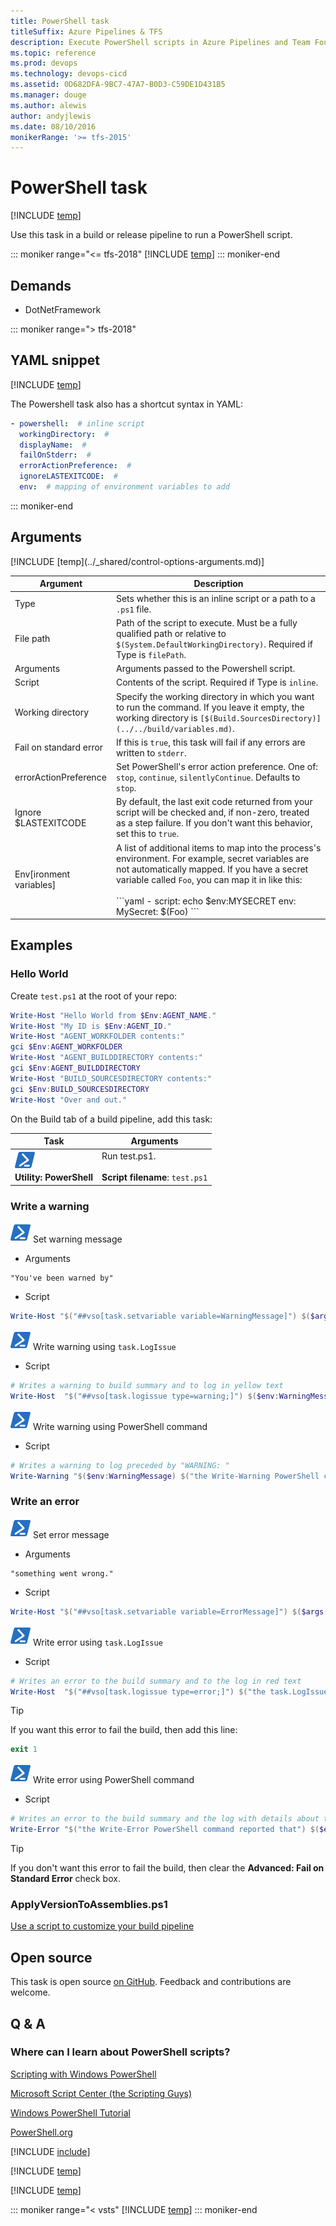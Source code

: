 ```yaml
---
title: PowerShell task
titleSuffix: Azure Pipelines & TFS
description: Execute PowerShell scripts in Azure Pipelines and Team Foundation Server (TFS)
ms.topic: reference
ms.prod: devops
ms.technology: devops-cicd
ms.assetid: 0D682DFA-9BC7-47A7-B0D3-C59DE1D431B5
ms.manager: douge
ms.author: alewis
author: andyjlewis
ms.date: 08/10/2016
monikerRange: '>= tfs-2015'
---
```


# PowerShell task

[!INCLUDE [temp](../../_shared/version-tfs-2015-rtm.md)]

Use this task in a build or release pipeline to run a PowerShell script.

::: moniker range="<= tfs-2018"
[!INCLUDE [temp](../../_shared/concept-rename-note.md)]
::: moniker-end

## Demands

* DotNetFramework

::: moniker range="> tfs-2018"
## YAML snippet
[!INCLUDE [temp](../_shared/yaml/PowerShellV2.md)]

The Powershell task also has a shortcut syntax in YAML:

```yaml
- powershell:  # inline script
  workingDirectory:  #
  displayName:  #
  failOnStderr:  #
  errorActionPreference:  #
  ignoreLASTEXITCODE:  #
  env:  # mapping of environment variables to add
```
::: moniker-end

## Arguments

<table><thead><tr><th>Argument</th><th>Description</th></tr></thead>
<tr><td>Type</td><td>Sets whether this is an inline script or a path to a <code>.ps1</code> file.</td></tr>
<tr><td>File path</td><td>Path of the script to execute. Must be a fully qualified path or relative to <code>$(System.DefaultWorkingDirectory)</code>. Required if Type is <code>filePath</code>.</td></tr>
<tr><td>Arguments</td><td>Arguments passed to the Powershell script.</td></tr>
<tr><td>Script</td><td>Contents of the script. Required if Type is <code>inline</code>.</td></tr>
<tr><td>Working directory</td><td>Specify the working directory in which you want to run the command. If you leave it empty, the working directory is <code>[$(Build.SourcesDirectory)](../../build/variables.md)</code>.</td></tr>
<tr>
<td>Fail on standard error</td>
<td>If this is <code>true</code>, this task will fail if any errors are written to <code>stderr</code>.</td>
</tr>
<tr>
<td>errorActionPreference</td>
<td>Set PowerShell's error action preference. One of: <code>stop</code>, <code>continue</code>, <code>silentlyContinue</code>. Defaults to <code>stop</code>.</td>
</tr>
<tr>
<td>Ignore $LASTEXITCODE</td>
<td>By default, the last exit code returned from your script will be checked and, if non-zero, treated as a step failure. If you don't want this behavior, set this to <code>true</code>.</td>
</tr>
<tr>
<td>Env[ironment variables]</td>
<td>A list of additional items to map into the process's environment. For example, secret variables are not automatically mapped. If you have a secret variable called <code>Foo</code>, you can map it in like this:<br/><br/>
```yaml
- script: echo $env:MYSECRET
  env:
    MySecret: $(Foo)
```
</td>
</tr>
[!INCLUDE [temp](../_shared/control-options-arguments.md)]
</table>

## Examples

### Hello World

Create ```test.ps1``` at the root of your repo:

```powershell
Write-Host "Hello World from $Env:AGENT_NAME."
Write-Host "My ID is $Env:AGENT_ID."
Write-Host "AGENT_WORKFOLDER contents:"
gci $Env:AGENT_WORKFOLDER
Write-Host "AGENT_BUILDDIRECTORY contents:"
gci $Env:AGENT_BUILDDIRECTORY
Write-Host "BUILD_SOURCESDIRECTORY contents:"
gci $Env:BUILD_SOURCESDIRECTORY
Write-Host "Over and out."
```

On the Build tab of a build pipeline, add this task:

| Task | Arguments |
| ---- | --------- |
| ![](_img/powershell.png)<br/>**Utility: PowerShell** | Run test.ps1.<br /><br />**Script filename**: `test.ps1` |

### Write a warning

![icon](_img/powershell.png) Set warning message

* Arguments

 ```
"You've been warned by"
```

* Script

 ```powershell
Write-Host "$("##vso[task.setvariable variable=WarningMessage]") $($args[0])"
```

![icon](_img/powershell.png) Write warning using `task.LogIssue`

* Script

 ```powershell
# Writes a warning to build summary and to log in yellow text
Write-Host  "$("##vso[task.logissue type=warning;]") $($env:WarningMessage) $("the task.LogIssue Azure Pipelines logging command.")"
```

![icon](_img/powershell.png) Write warning using PowerShell command

* Script

 ```powershell
# Writes a warning to log preceded by "WARNING: "
Write-Warning "$($env:WarningMessage) $("the Write-Warning PowerShell command.")"
```

### Write an error

![icon](_img/powershell.png) Set error message

* Arguments

 ```
"something went wrong."
```

* Script

 ```powershell
Write-Host "$("##vso[task.setvariable variable=ErrorMessage]") $($args[0])"
```

![icon](_img/powershell.png) Write error using `task.LogIssue`

* Script

 ```powershell
# Writes an error to the build summary and to the log in red text
Write-Host  "$("##vso[task.logissue type=error;]") $("the task.LogIssue Azure Pipelines logging command reported that") $($env:ErrorMessage)"
```

> [!TIP]
>
> If you want this error to fail the build, then add this line:
 ```powershell
exit 1
```

![icon](_img/powershell.png) Write error using PowerShell command

* Script

 ```powershell
# Writes an error to the build summary and the log with details about the error
Write-Error "$("the Write-Error PowerShell command reported that") $($env:ErrorMessage)"
```

> [!TIP]
>
> If you don't want this error to fail the build, then clear the **Advanced: Fail on Standard Error** check box.


### ApplyVersionToAssemblies.ps1

[Use a script to customize your build pipeline](../../scripts/powershell.md)

## Open source

This task is open source [on GitHub](https://github.com/Microsoft/vsts-tasks). Feedback and contributions are welcome.

## Q & A

<!-- BEGINSECTION class="md-qanda" -->

### Where can I learn about PowerShell scripts?

[Scripting with Windows PowerShell](https://technet.microsoft.com/library/bb978526.aspx)

[Microsoft Script Center (the Scripting Guys)](https://technet.microsoft.com/scriptcenter/bb410849.aspx)

[Windows PowerShell Tutorial](http://www.computerperformance.co.uk/powershell/index.htm)

[PowerShell.org](http://powershell.org/)

[!INCLUDE [include](../../_shared/variable-set-in-script-qa.md)]

[!INCLUDE [temp](../_shared/build-step-common-qa.md)]

[!INCLUDE [temp](../../_shared/qa-agents.md)]

::: moniker range="< vsts"
[!INCLUDE [temp](../../_shared/qa-versions.md)]
::: moniker-end

<!-- ENDSECTION -->
